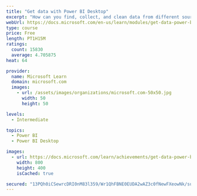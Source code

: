 ```yaml
---
title: "Get data with Power BI Desktop"
excerpt: "How can you find, collect, and clean data from different sources? Power BI is a tool for making sense of your data. You will learn tricks to make data-gathering easier."
webUrl: https://docs.microsoft.com/en-us/learn/modules/get-data-power-bi/
type: course
price: Free
length: PT1H15M
ratings:
  count: 15830
  average: 4.705875
heat: 64

provider:
  name: Microsoft Learn
  domain: microsoft.com
  images:
    - url: /assets/images/organizations/microsoft.com-50x50.jpg
      width: 50
      height: 50

levels:
  - Intermediate

topics:
  - Power BI
  - Power BI Desktop

images:
  - url: https://docs.microsoft.com/learn/achievements/get-data-power-bi-desktop-social.png
    width: 800
    height: 400
    isCached: true

secured: "13PQh0iCSewrcDRI0nM83l359/Wr1QhFBNE0EUDA2wAZ3c0fNewFXeowNk/sus6DCV8lkniuEtGOAxduQNirKFxolRvzu2Zj044es5rLZotkv01VeUA20EhucXDxZMfnWrA4UjOQCVMo7FEQ4UnyoZIFq177PCQ+1E1CgeqPnyEZJleXSnxDac8GkO5F9qwB3LuO4nZSoKA0YlrT29FzK6GLu58EycTRMYr+399KcHMkuafOgu9MQhSXOZsyd/ja1MyZL5KxV1weVDJLeSnTpXUF2g+4rzItlPcMjdhEyxmoF22jXZNi0rLIqCfESHJPyNLnY+c1YM7AtO6mVEGUjv6SPzIciIGCq8N3MV+JiCmLxwL30iGFhCnGBhGi14Aul/O3HkaWCSWw40gUiD767HjemgpMCXJYf0+D/HWDXJPjz+BHQiIfrFfOwZ4IAK0o;mwyL8DLAkgfI+hboWD+7eQ=="
---
```


